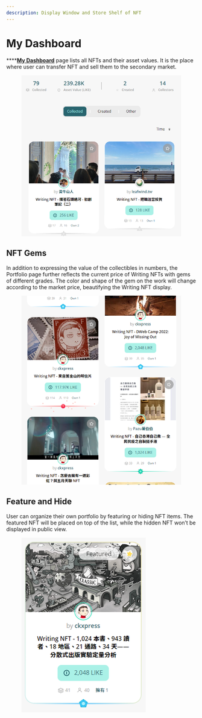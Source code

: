 ```yaml
---
description: Display Window and Store Shelf of NFT
---
```


# My Dashboard

****[**My Dashboard**](https://liker.land/dashboard) page lists all NFTs and their asset values. It is the place where user can transfer NFT and sell them to the secondary market.

<figure><img src="../../.gitbook/assets/NFT Dashboard-en.png" alt=""><figcaption></figcaption></figure>

## NFT Gems

In addition to expressing the value of the collectibles in numbers, the Portfolio page further reflects the current price of Writing NFTs with gems of different grades. The color and shape of the gem on the work will change according to the market price, beautifying the Writing NFT display.

<figure><img src="../../.gitbook/assets/NFT Gem-en.png" alt=""><figcaption></figcaption></figure>

## Feature and Hide

User can organize their own portfolio by featuring or hiding NFT items. The featured NFT will be placed on top of the list, while the hidden NFT won’t be displayed in public view.

<figure><img src="../../.gitbook/assets/Featured NFT.png" alt=""><figcaption></figcaption></figure>

